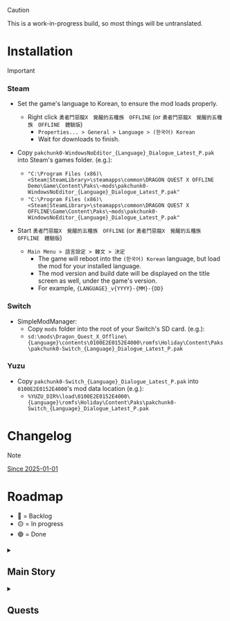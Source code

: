 <!--
> [!NOTE]
> Highlights information that users should take into account, even when skimming.

> [!TIP]
> Optional information to help a user be more successful.

> [!IMPORTANT]
> Crucial information necessary for users to succeed.

> [!WARNING]
> Critical content demanding immediate user attention due to potential risks.

> [!CAUTION]
> Negative potential consequences of an action.
-->

> [!CAUTION]
>
> This is a work-in-progress build, so most things will be untranslated.

# Installation

> [!IMPORTANT]
>
> ### Steam
>
> - Set the game's language to Korean, to ensure the mod loads properly.
>
>   - Right click `勇者鬥惡龍X　覺醒的五種族　OFFLINE` (or `勇者鬥惡龍X　覺醒的五種族　OFFLINE　體驗版`)
>     - `Properties... > General > Language > (한국어) Korean`
>     - Wait for downloads to finish.
>
> - Copy `pakchunk0-WindowsNoEditor_{Language}_Dialogue_Latest_P.pak` into Steam's games folder. (e.g.):
>
>   - `"C:\Program Files (x86)\<Steam|SteamLibrary>\steamapps\common\DRAGON QUEST X OFFLINE Demo\Game\Content\Paks\~mods\pakchunk0-WindowsNoEditor_{Language}_Dialogue_Latest_P.pak"`
>   - `"C:\Program Files (x86)\<Steam|SteamLibrary>\steamapps\common\DRAGON QUEST X OFFLINE\Game\Content\Paks\~mods\pakchunk0-WindowsNoEditor_{Language}_Dialogue_Latest_P.pak"`
>
> - Start `勇者鬥惡龍X　覺醒的五種族　OFFLINE` (or `勇者鬥惡龍X　覺醒的五種族　OFFLINE　體驗版`)
>   - `Main Menu > 語言設定 > 韓文 > 決定`
>     - The game will reboot into the `(한국어) Korean` language, but load the mod for your installed language.
>     - The mod version and build date will be displayed on the title screen as well, under the game's version.
>     - For example, `{LANGUAGE}_v{YYYY}-{MM}-{DD}`
>
> ### Switch
>
> - SimpleModManager:
>   - Copy `mods` folder into the root of your Switch's SD card. (e.g.):
>   - `sd:\mods\Dragon_Quest_X_Offline\{Language}\contents\0100E2E0152E4000\romfs\Holiday\Content\Paks\pakchunk0-Switch_{Language}_Dialogue_Latest_P.pak`
>
> ### Yuzu
>
> - Copy `pakchunk0-Switch_{Language}_Dialogue_Latest_P.pak` into `0100E2E0152E4000`'s mod data location (e.g.):
>   - `%YUZU_DIR%\load\0100E2E0152E4000\{Language}\romfs\Holiday\Content\Paks\pakchunk0-Switch_{Language}_Dialogue_Latest_P.pak`

# Changelog

> [!NOTE]
>
> [Since 2025-01-01](https://github.com/KodywithaK/dqx-offline-localization/commits/main/?since=2025-01-01)

# Roadmap

- 🔴 = Backlog
- 🟡 = In progress
- 🟢 = Done

<details><summary><h2>Main Story</h2></summary>

|   Type   |                         Story Of \_                         |                                                                       Progress | Comment(s) |
| :------: | :---------------------------------------------------------: | -----------------------------------------------------------------------------: | :--------: |
| Prologue |                                                             |                                                                                |            |
|          |                    Ethene<br><br>{Human}                    | `de` 🔴 <br> `en` 🟢 <br> `es` 🟡 <br> `fr` 🔴 <br> `it` 🔴 <br> `pt-BR` 🔴 |            |
|          |                    Agrani<br><br>{Dwarf}                    | `de` 🔴 <br> `en` 🟢 <br> `es` 🔴 <br> `fr` 🔴 <br> `it` 🔴 <br> `pt-BR` 🔴 |            |
|          |                Tsuskul Village<br><br>{Elf}                 | `de` 🔴 <br> `en` 🟡 <br> `es` 🔴 <br> `fr` 🔴 <br> `it` 🔴 <br> `pt-BR` 🔴 |            |
|          |                Rangao Village<br><br>{Ogre}                 | `de` 🔴 <br> `en` 🟢 <br> `es` 🔴 <br> `fr` 🔴 <br> `it` 🔴 <br> `pt-BR` 🔴 |            |
|          |              Pukulet Village<br><br>{Pukulipo}              | `de` 🔴 <br> `en` 🟡 <br> `es` 🔴 <br> `fr` 🔴 <br> `it` 🔴 <br> `pt-BR` 🔴 |            |
|          |                Leen Village<br><br>{Weddie}                 | `de` 🔴 <br> `en` 🟡 <br> `es` 🔴 <br> `fr` 🔴 <br> `it` 🔴 <br> `pt-BR` 🔴 |            |
|  Vers 1  |                                                             |                                                                                |            |
|          |             Gatara<br><br>{Key Emblem - Yellow}             | `de` 🔴 <br> `en` 🟢 <br> `es` 🔴 <br> `fr` 🔴 <br> `it` 🔴 <br> `pt-BR` 🔴 |            |
|          |              Azlan<br><br>{Key Emblem - Green}              | `de` 🔴 <br> `en` 🟡 <br> `es` 🔴 <br> `fr` 🔴 <br> `it` 🔴 <br> `pt-BR` 🔴 |            |
|          |              Glen<br><br>{Key Emblem - Black}               | `de` 🔴 <br> `en` 🟡 <br> `es` 🔴 <br> `fr` 🔴 <br> `it` 🔴 <br> `pt-BR` 🔴 |            |
|          |             Orphea<br><br>{Key Emblem - White}              | `de` 🔴 <br> `en` 🟡 <br> `es` 🔴 <br> `fr` 🔴 <br> `it` 🔴 <br> `pt-BR` 🔴 |            |
|          |              Julet<br><br>{Key Emblem - Blue}               | `de` 🔴 <br> `en` 🟢 <br> `es` 🔴 <br> `fr` 🔴 <br> `it` 🔴 <br> `pt-BR` 🔴 |            |
|          |             ???<br><br>{Encounter With Hollow}              | `de` 🔴 <br> `en` 🟡 <br> `es` 🔴 <br> `fr` 🔴 <br> `it` 🔴 <br> `pt-BR` 🔴 |            |
|          |             Dolworm<br><br>{Key Emblem - Gold}              | `de` 🔴 <br> `en` 🟡 <br> `es` 🔴 <br> `fr` 🔴 <br> `it` 🔴 <br> `pt-BR` 🔴 |            |
|          |            Kamiharmui<br><br>{Key Emblem - Pink}            | `de` 🔴 <br> `en` 🟡 <br> `es` 🔴 <br> `fr` 🔴 <br> `it` 🔴 <br> `pt-BR` 🔴 |            |
|          |             Gartlant<br><br>{Key Emblem - Red}              | `de` 🔴 <br> `en` 🟡 <br> `es` 🔴 <br> `fr` 🔴 <br> `it` 🔴 <br> `pt-BR` 🔴 |            |
|          |           Megistris<br><br>{Key Emblem - Purple}            | `de` 🔴 <br> `en` 🟡 <br> `es` 🔴 <br> `fr` 🔴 <br> `it` 🔴 <br> `pt-BR` 🔴 |            |
|          |            Verinard<br><br>{Key Emblem - Silver}            | `de` 🔴 <br> `en` 🟡 <br> `es` 🔴 <br> `fr` 🔴 <br> `it` 🔴 <br> `pt-BR` 🔴 |            |
|  Vers 2  |                                                             |                                                                                |            |
|          |             Lendersia<br><br>{The Grand Titus}              | `de` 🔴 <br> `en` 🟡 <br> `es` 🔴 <br> `fr` 🔴 <br> `it` 🔴 <br> `pt-BR` 🔴 |            |
|          |            Lendersia<br><br>{The 3 Butterflies}             | `de` 🔴 <br> `en` 🟡 <br> `es` 🔴 <br> `fr` 🔴 <br> `it` 🔴 <br> `pt-BR` 🔴 |            |
|          |    Melsandy Village<br><br>{The 3 Butterflies - Silver}     | `de` 🔴 <br> `en` 🟡 <br> `es` 🔴 <br> `fr` 🔴 <br> `it` 🔴 <br> `pt-BR` 🔴 |            |
|          |          Seredo<br><br>{The 3 Butterflies - Amber}          | `de` 🔴 <br> `en` 🟡 <br> `es` 🔴 <br> `fr` 🔴 <br> `it` 🔴 <br> `pt-BR` 🔴 |            |
|          |    Arahaghiro Kingdom<br><br>{The 3 Butterflies - Green}    | `de` 🔴 <br> `en` 🟡 <br> `es` 🔴 <br> `fr` 🔴 <br> `it` 🔴 <br> `pt-BR` 🔴 |            |
|          | Gran Zedora<br><br>{The 3 Butterflies - Anlucia's Memories} | `de` 🔴 <br> `en` 🟡 <br> `es` 🔴 <br> `fr` 🔴 <br> `it` 🔴 <br> `pt-BR` 🔴 |            |
|          |   The Land of Overlapping Fates<br><br>{Pendulum of Fate}   | `de` 🔴 <br> `en` 🟡 <br> `es` 🔴 <br> `fr` 🔴 <br> `it` 🔴 <br> `pt-BR` 🔴 |            |
|          |         Melsandy Village<br><br>{Pendulum of Fate}          | `de` 🔴 <br> `en` 🟡 <br> `es` 🔴 <br> `fr` 🔴 <br> `it` 🔴 <br> `pt-BR` 🔴 |            |
|          |          Seredo<br><br>{When Life & Death Overlap}          | `de` 🔴 <br> `en` 🟡 <br> `es` 🔴 <br> `fr` 🔴 <br> `it` 🔴 <br> `pt-BR` 🔴 |            |
|          |       Arahaghiro Kingdom<br><br>{Dawn of Arahaghiro}        | `de` 🔴 <br> `en` 🟡 <br> `es` 🔴 <br> `fr` 🔴 <br> `it` 🔴 <br> `pt-BR` 🔴 |            |
|          |     Assignment From Lushenda<br><br>{Pendulum of Fate}      | `de` 🔴 <br> `en` 🟡 <br> `es` 🔴 <br> `fr` 🔴 <br> `it` 🔴 <br> `pt-BR` 🔴 |            |
|          |  The Spinning Bonds of Courage<br><br>{Divine Crimsonite}   | `de` 🔴 <br> `en` 🟡 <br> `es` 🔴 <br> `fr` 🔴 <br> `it` 🔴 <br> `pt-BR` 🔴 |            |
|          |          The Wings of Soaring Hope<br><br>{Dragon}          | `de` 🔴 <br> `en` 🟡 <br> `es` 🔴 <br> `fr` 🔴 <br> `it` 🔴 <br> `pt-BR` 🔴 |            |
|          |            The Endgame of Eternity<br>{Endgame}             | `de` 🔴 <br> `en` 🟡 <br> `es` 🔴 <br> `fr` 🔴 <br> `it` 🔴 <br> `pt-BR` 🔴 |            |

</details>

<details><summary><h2>Quests</h2></summary>

|     Type     | Quest |                                                                       Progress | Comment(s) |
| :----------: | :---: | -----------------------------------------------------------------------------: | :--------: |
| Super Useful |  001  | `de` 🟡 <br> `en` 🟢 <br> `es` 🟡 <br> `fr` 🟡 <br> `it` 🟡 <br> `pt-BR` 🔴 |            |
| Super Useful |  002  | `de` 🟡 <br> `en` 🟢 <br> `es` 🟡 <br> `fr` 🟡 <br> `it` 🟡 <br> `pt-BR` 🔴 |            |
| Super Useful |  003  | `de` 🟡 <br> `en` 🟢 <br> `es` 🟡 <br> `fr` 🟡 <br> `it` 🟡 <br> `pt-BR` 🔴 |            |
|  Sub Story   |  004  | `de` 🔴 <br> `en` 🟢 <br> `es` 🔴 <br> `fr` 🔴 <br> `it` 🔴 <br> `pt-BR` 🔴 |            |
|  Sub Story   |  005  | `de` 🔴 <br> `en` 🟢 <br> `es` 🔴 <br> `fr` 🔴 <br> `it` 🔴 <br> `pt-BR` 🔴 |            |
|  Sub Story   |  006  | `de` 🔴 <br> `en` 🟢 <br> `es` 🔴 <br> `fr` 🔴 <br> `it` 🔴 <br> `pt-BR` 🔴 |            |
|  Sub Story   |  007  | `de` 🔴 <br> `en` 🟢 <br> `es` 🔴 <br> `fr` 🔴 <br> `it` 🔴 <br> `pt-BR` 🔴 |            |
|  Sub Story   |  008  | `de` 🔴 <br> `en` 🟢 <br> `es` 🔴 <br> `fr` 🔴 <br> `it` 🔴 <br> `pt-BR` 🔴 |            |
|  Sub Story   |  009  | `de` 🔴 <br> `en` 🟢 <br> `es` 🔴 <br> `fr` 🔴 <br> `it` 🔴 <br> `pt-BR` 🔴 |            |
|  Sub Story   |  010  | `de` 🔴 <br> `en` 🟡 <br> `es` 🔴 <br> `fr` 🔴 <br> `it` 🔴 <br> `pt-BR` 🔴 |            |
|  Sub Story   |  011  | `de` 🔴 <br> `en` 🟡 <br> `es` 🔴 <br> `fr` 🔴 <br> `it` 🔴 <br> `pt-BR` 🔴 |            |
|  Sub Story   |  012  | `de` 🔴 <br> `en` 🟢 <br> `es` 🔴 <br> `fr` 🔴 <br> `it` 🔴 <br> `pt-BR` 🔴 |            |
|  Sub Story   |  013  | `de` 🔴 <br> `en` 🟡 <br> `es` 🔴 <br> `fr` 🔴 <br> `it` 🔴 <br> `pt-BR` 🔴 |            |
| Super Useful |  014  | `de` 🔴 <br> `en` 🟢 <br> `es` 🔴 <br> `fr` 🔴 <br> `it` 🔴 <br> `pt-BR` 🔴 |            |
|  Sub Story   |  015  | `de` 🔴 <br> `en` 🟢 <br> `es` 🔴 <br> `fr` 🔴 <br> `it` 🔴 <br> `pt-BR` 🔴 |            |
|    Useful    |  016  | `de` 🔴 <br> `en` 🟢 <br> `es` 🔴 <br> `fr` 🔴 <br> `it` 🔴 <br> `pt-BR` 🔴 |            |
| Super Useful |  017  | `de` 🔴 <br> `en` 🟢 <br> `es` 🔴 <br> `fr` 🔴 <br> `it` 🔴 <br> `pt-BR` 🔴 |            |
|  Sub Story   |  018  | `de` 🔴 <br> `en` 🟢 <br> `es` 🔴 <br> `fr` 🔴 <br> `it` 🔴 <br> `pt-BR` 🔴 |            |
| Super Useful |  019  | `de` 🔴 <br> `en` 🟢 <br> `es` 🔴 <br> `fr` 🔴 <br> `it` 🔴 <br> `pt-BR` 🔴 |            |
| Super Useful |  020  | `de` 🔴 <br> `en` 🟢 <br> `es` 🔴 <br> `fr` 🔴 <br> `it` 🔴 <br> `pt-BR` 🔴 |            |
|    Useful    |  021  | `de` 🔴 <br> `en` 🟢 <br> `es` 🔴 <br> `fr` 🔴 <br> `it` 🔴 <br> `pt-BR` 🔴 |            |
|    Useful    |  022  | `de` 🔴 <br> `en` 🟡 <br> `es` 🔴 <br> `fr` 🔴 <br> `it` 🔴 <br> `pt-BR` 🔴 |            |
|    Useful    |  023  | `de` 🔴 <br> `en` 🟡 <br> `es` 🔴 <br> `fr` 🔴 <br> `it` 🔴 <br> `pt-BR` 🔴 |            |
|    Useful    |  024  | `de` 🔴 <br> `en` 🟡 <br> `es` 🔴 <br> `fr` 🔴 <br> `it` 🔴 <br> `pt-BR` 🔴 |            |
|  Sub Story   |  025  | `de` 🔴 <br> `en` 🟢 <br> `es` 🔴 <br> `fr` 🔴 <br> `it` 🔴 <br> `pt-BR` 🔴 |            |
|  Sub Story   |  026  | `de` 🔴 <br> `en` 🟢 <br> `es` 🔴 <br> `fr` 🔴 <br> `it` 🔴 <br> `pt-BR` 🔴 |            |
|  Sub Story   |  027  | `de` 🔴 <br> `en` 🟢 <br> `es` 🔴 <br> `fr` 🔴 <br> `it` 🔴 <br> `pt-BR` 🔴 |            |
|  Sub Story   |  028  | `de` 🔴 <br> `en` 🟡 <br> `es` 🔴 <br> `fr` 🔴 <br> `it` 🔴 <br> `pt-BR` 🔴 |            |
|  Sub Story   |  029  | `de` 🔴 <br> `en` 🟡 <br> `es` 🔴 <br> `fr` 🔴 <br> `it` 🔴 <br> `pt-BR` 🔴 |            |
| Super Useful |  030  | `de` 🔴 <br> `en` 🟡 <br> `es` 🔴 <br> `fr` 🔴 <br> `it` 🔴 <br> `pt-BR` 🔴 |            |
|  Sub Story   |  031  | `de` 🔴 <br> `en` 🟢 <br> `es` 🔴 <br> `fr` 🔴 <br> `it` 🔴 <br> `pt-BR` 🔴 |            |
|  Sub Story   |  032  | `de` 🔴 <br> `en` 🟢 <br> `es` 🔴 <br> `fr` 🔴 <br> `it` 🔴 <br> `pt-BR` 🔴 |            |
|  Sub Story   |  033  | `de` 🔴 <br> `en` 🟡 <br> `es` 🔴 <br> `fr` 🔴 <br> `it` 🔴 <br> `pt-BR` 🔴 |            |
|    Useful    |  034  | `de` 🔴 <br> `en` 🟢 <br> `es` 🔴 <br> `fr` 🔴 <br> `it` 🔴 <br> `pt-BR` 🔴 |            |
|    Useful    |  035  | `de` 🔴 <br> `en` 🟢 <br> `es` 🔴 <br> `fr` 🔴 <br> `it` 🔴 <br> `pt-BR` 🔴 |            |
|    Useful    |  036  | `de` 🔴 <br> `en` 🟢 <br> `es` 🔴 <br> `fr` 🔴 <br> `it` 🔴 <br> `pt-BR` 🔴 |            |
|    Useful    |  037  | `de` 🔴 <br> `en` 🟡 <br> `es` 🔴 <br> `fr` 🔴 <br> `it` 🔴 <br> `pt-BR` 🔴 |            |
|    Useful    |  038  | `de` 🔴 <br> `en` 🟡 <br> `es` 🔴 <br> `fr` 🔴 <br> `it` 🔴 <br> `pt-BR` 🔴 |            |
|    Useful    |  039  | `de` 🔴 <br> `en` 🟡 <br> `es` 🔴 <br> `fr` 🔴 <br> `it` 🔴 <br> `pt-BR` 🔴 |            |
|    Useful    |  040  | `de` 🔴 <br> `en` 🟡 <br> `es` 🔴 <br> `fr` 🔴 <br> `it` 🔴 <br> `pt-BR` 🔴 |            |
|    Useful    |  041  | `de` 🔴 <br> `en` 🟡 <br> `es` 🔴 <br> `fr` 🔴 <br> `it` 🔴 <br> `pt-BR` 🔴 |            |
|    Useful    |  042  | `de` 🔴 <br> `en` 🟡 <br> `es` 🔴 <br> `fr` 🔴 <br> `it` 🔴 <br> `pt-BR` 🔴 |            |
|    Useful    |  043  | `de` 🔴 <br> `en` 🟡 <br> `es` 🔴 <br> `fr` 🔴 <br> `it` 🔴 <br> `pt-BR` 🔴 |            |
|    Useful    |  044  | `de` 🔴 <br> `en` 🟡 <br> `es` 🔴 <br> `fr` 🔴 <br> `it` 🔴 <br> `pt-BR` 🔴 |            |
|    Useful    |  045  | `de` 🔴 <br> `en` 🟡 <br> `es` 🔴 <br> `fr` 🔴 <br> `it` 🔴 <br> `pt-BR` 🔴 |            |
|    Useful    |  046  | `de` 🔴 <br> `en` 🟡 <br> `es` 🔴 <br> `fr` 🔴 <br> `it` 🔴 <br> `pt-BR` 🔴 |            |
|    Useful    |  047  | `de` 🔴 <br> `en` 🟡 <br> `es` 🔴 <br> `fr` 🔴 <br> `it` 🔴 <br> `pt-BR` 🔴 |            |
|    Useful    |  048  | `de` 🔴 <br> `en` 🟡 <br> `es` 🔴 <br> `fr` 🔴 <br> `it` 🔴 <br> `pt-BR` 🔴 |            |
|    Useful    |  049  | `de` 🔴 <br> `en` 🟡 <br> `es` 🔴 <br> `fr` 🔴 <br> `it` 🔴 <br> `pt-BR` 🔴 |            |
|  Sub Story   |  050  | `de` 🔴 <br> `en` 🟢 <br> `es` 🔴 <br> `fr` 🔴 <br> `it` 🔴 <br> `pt-BR` 🔴 |            |
|  Sub Story   |  051  | `de` 🔴 <br> `en` 🟡 <br> `es` 🔴 <br> `fr` 🔴 <br> `it` 🔴 <br> `pt-BR` 🔴 |            |
|  Sub Story   |  052  | `de` 🔴 <br> `en` 🟡 <br> `es` 🔴 <br> `fr` 🔴 <br> `it` 🔴 <br> `pt-BR` 🔴 |            |
|  Sub Story   |  053  | `de` 🔴 <br> `en` 🟡 <br> `es` 🔴 <br> `fr` 🔴 <br> `it` 🔴 <br> `pt-BR` 🔴 |            |
|  Sub Story   |  054  | `de` 🔴 <br> `en` 🟡 <br> `es` 🔴 <br> `fr` 🔴 <br> `it` 🔴 <br> `pt-BR` 🔴 |            |
|  Sub Story   |  055  | `de` 🔴 <br> `en` 🟡 <br> `es` 🔴 <br> `fr` 🔴 <br> `it` 🔴 <br> `pt-BR` 🔴 |            |
|  Sub Story   |  056  | `de` 🔴 <br> `en` 🟡 <br> `es` 🔴 <br> `fr` 🔴 <br> `it` 🔴 <br> `pt-BR` 🔴 |            |
|  Sub Story   |  057  | `de` 🔴 <br> `en` 🟡 <br> `es` 🔴 <br> `fr` 🔴 <br> `it` 🔴 <br> `pt-BR` 🔴 |            |
|  Sub Story   |  058  | `de` 🔴 <br> `en` 🟡 <br> `es` 🔴 <br> `fr` 🔴 <br> `it` 🔴 <br> `pt-BR` 🔴 |            |
|  Sub Story   |  059  | `de` 🔴 <br> `en` 🟡 <br> `es` 🔴 <br> `fr` 🔴 <br> `it` 🔴 <br> `pt-BR` 🔴 |            |
|  Sub Story   |  060  | `de` 🔴 <br> `en` 🟡 <br> `es` 🔴 <br> `fr` 🔴 <br> `it` 🔴 <br> `pt-BR` 🔴 |            |
|  Sub Story   |  061  | `de` 🔴 <br> `en` 🟡 <br> `es` 🔴 <br> `fr` 🔴 <br> `it` 🔴 <br> `pt-BR` 🔴 |            |
|  Sub Story   |  062  | `de` 🔴 <br> `en` 🟡 <br> `es` 🔴 <br> `fr` 🔴 <br> `it` 🔴 <br> `pt-BR` 🔴 |            |
|  Sub Story   |  063  | `de` 🔴 <br> `en` 🟡 <br> `es` 🔴 <br> `fr` 🔴 <br> `it` 🔴 <br> `pt-BR` 🔴 |            |
|  Sub Story   |  064  | `de` 🔴 <br> `en` 🟡 <br> `es` 🔴 <br> `fr` 🔴 <br> `it` 🔴 <br> `pt-BR` 🔴 |            |
|  Sub Story   |  065  | `de` 🔴 <br> `en` 🟡 <br> `es` 🔴 <br> `fr` 🔴 <br> `it` 🔴 <br> `pt-BR` 🔴 |            |
|  Sub Story   |  066  | `de` 🔴 <br> `en` 🟡 <br> `es` 🔴 <br> `fr` 🔴 <br> `it` 🔴 <br> `pt-BR` 🔴 |            |
|  Sub Story   |  067  | `de` 🔴 <br> `en` 🟡 <br> `es` 🔴 <br> `fr` 🔴 <br> `it` 🔴 <br> `pt-BR` 🔴 |            |
|  Sub Story   |  068  | `de` 🔴 <br> `en` 🟡 <br> `es` 🔴 <br> `fr` 🔴 <br> `it` 🔴 <br> `pt-BR` 🔴 |            |
|  Sub Story   |  069  | `de` 🔴 <br> `en` 🟡 <br> `es` 🔴 <br> `fr` 🔴 <br> `it` 🔴 <br> `pt-BR` 🔴 |            |
|  Sub Story   |  070  | `de` 🔴 <br> `en` 🟡 <br> `es` 🔴 <br> `fr` 🔴 <br> `it` 🔴 <br> `pt-BR` 🔴 |            |
|  Sub Story   |  071  | `de` 🔴 <br> `en` 🟡 <br> `es` 🔴 <br> `fr` 🔴 <br> `it` 🔴 <br> `pt-BR` 🔴 |            |
|  Sub Story   |  072  | `de` 🔴 <br> `en` 🟡 <br> `es` 🔴 <br> `fr` 🔴 <br> `it` 🔴 <br> `pt-BR` 🔴 |            |
|  Sub Story   |  073  | `de` 🔴 <br> `en` 🟡 <br> `es` 🔴 <br> `fr` 🔴 <br> `it` 🔴 <br> `pt-BR` 🔴 |            |
|  Sub Story   |  074  | `de` 🔴 <br> `en` 🟡 <br> `es` 🔴 <br> `fr` 🔴 <br> `it` 🔴 <br> `pt-BR` 🔴 |            |
| Super Useful |  075  | `de` 🔴 <br> `en` 🟢 <br> `es` 🔴 <br> `fr` 🔴 <br> `it` 🔴 <br> `pt-BR` 🔴 |            |
| Super Useful |  076  | `de` 🔴 <br> `en` 🟡 <br> `es` 🔴 <br> `fr` 🔴 <br> `it` 🔴 <br> `pt-BR` 🔴 |            |
| Super Useful |  077  | `de` 🔴 <br> `en` 🟡 <br> `es` 🔴 <br> `fr` 🔴 <br> `it` 🔴 <br> `pt-BR` 🔴 |            |
|  Sub Story   |  078  | `de` 🔴 <br> `en` 🟡 <br> `es` 🔴 <br> `fr` 🔴 <br> `it` 🔴 <br> `pt-BR` 🔴 |            |
|  Sub Story   |  079  | `de` 🔴 <br> `en` 🟡 <br> `es` 🔴 <br> `fr` 🔴 <br> `it` 🔴 <br> `pt-BR` 🔴 |            |
|  Sub Story   |  080  | `de` 🔴 <br> `en` 🟡 <br> `es` 🔴 <br> `fr` 🔴 <br> `it` 🔴 <br> `pt-BR` 🔴 |            |
|  Sub Story   |  081  | `de` 🔴 <br> `en` 🟡 <br> `es` 🔴 <br> `fr` 🔴 <br> `it` 🔴 <br> `pt-BR` 🔴 |            |
|  Sub Story   |  082  | `de` 🔴 <br> `en` 🟡 <br> `es` 🔴 <br> `fr` 🔴 <br> `it` 🔴 <br> `pt-BR` 🔴 |            |
|  Sub Story   |  083  | `de` 🔴 <br> `en` 🟡 <br> `es` 🔴 <br> `fr` 🔴 <br> `it` 🔴 <br> `pt-BR` 🔴 |            |
|  Sub Story   |  084  | `de` 🔴 <br> `en` 🟡 <br> `es` 🔴 <br> `fr` 🔴 <br> `it` 🔴 <br> `pt-BR` 🔴 |            |
|  Sub Story   |  085  | `de` 🔴 <br> `en` 🟡 <br> `es` 🔴 <br> `fr` 🔴 <br> `it` 🔴 <br> `pt-BR` 🔴 |            |
|  Sub Story   |  086  | `de` 🔴 <br> `en` 🟡 <br> `es` 🔴 <br> `fr` 🔴 <br> `it` 🔴 <br> `pt-BR` 🔴 |            |
|  Sub Story   |  087  | `de` 🔴 <br> `en` 🟡 <br> `es` 🔴 <br> `fr` 🔴 <br> `it` 🔴 <br> `pt-BR` 🔴 |            |
|  Sub Story   |  088  | `de` 🔴 <br> `en` 🟡 <br> `es` 🔴 <br> `fr` 🔴 <br> `it` 🔴 <br> `pt-BR` 🔴 |            |
|  Sub Story   |  089  | `de` 🔴 <br> `en` 🟡 <br> `es` 🔴 <br> `fr` 🔴 <br> `it` 🔴 <br> `pt-BR` 🔴 |            |
|  Sub Story   |  090  | `de` 🔴 <br> `en` 🟡 <br> `es` 🔴 <br> `fr` 🔴 <br> `it` 🔴 <br> `pt-BR` 🔴 |            |
|  Sub Story   |  091  | `de` 🔴 <br> `en` 🟡 <br> `es` 🔴 <br> `fr` 🔴 <br> `it` 🔴 <br> `pt-BR` 🔴 |            |
|  Sub Story   |  092  | `de` 🔴 <br> `en` 🟡 <br> `es` 🔴 <br> `fr` 🔴 <br> `it` 🔴 <br> `pt-BR` 🔴 |            |
|  Sub Story   |  093  | `de` 🔴 <br> `en` 🟡 <br> `es` 🔴 <br> `fr` 🔴 <br> `it` 🔴 <br> `pt-BR` 🔴 |            |
|  Sub Story   |  094  | `de` 🔴 <br> `en` 🟡 <br> `es` 🔴 <br> `fr` 🔴 <br> `it` 🔴 <br> `pt-BR` 🔴 |            |
|  Sub Story   |  095  | `de` 🔴 <br> `en` 🟡 <br> `es` 🔴 <br> `fr` 🔴 <br> `it` 🔴 <br> `pt-BR` 🔴 |            |
|  Sub Story   |  096  | `de` 🔴 <br> `en` 🟡 <br> `es` 🔴 <br> `fr` 🔴 <br> `it` 🔴 <br> `pt-BR` 🔴 |            |
|  Sub Story   |  097  | `de` 🔴 <br> `en` 🟡 <br> `es` 🔴 <br> `fr` 🔴 <br> `it` 🔴 <br> `pt-BR` 🔴 |            |
|  Sub Story   |  098  | `de` 🔴 <br> `en` 🟡 <br> `es` 🔴 <br> `fr` 🔴 <br> `it` 🔴 <br> `pt-BR` 🔴 |            |
|  Sub Story   |  099  | `de` 🔴 <br> `en` 🟡 <br> `es` 🔴 <br> `fr` 🔴 <br> `it` 🔴 <br> `pt-BR` 🔴 |            |
|  Sub Story   |  100  | `de` 🔴 <br> `en` 🟡 <br> `es` 🔴 <br> `fr` 🔴 <br> `it` 🔴 <br> `pt-BR` 🔴 |            |
|  Sub Story   |  101  | `de` 🔴 <br> `en` 🟡 <br> `es` 🔴 <br> `fr` 🔴 <br> `it` 🔴 <br> `pt-BR` 🔴 |            |
|  Sub Story   |  102  | `de` 🔴 <br> `en` 🟡 <br> `es` 🔴 <br> `fr` 🔴 <br> `it` 🔴 <br> `pt-BR` 🔴 |            |
|  Sub Story   |  103  | `de` 🔴 <br> `en` 🟡 <br> `es` 🔴 <br> `fr` 🔴 <br> `it` 🔴 <br> `pt-BR` 🔴 |            |
|  Sub Story   |  104  | `de` 🔴 <br> `en` 🟡 <br> `es` 🔴 <br> `fr` 🔴 <br> `it` 🔴 <br> `pt-BR` 🔴 |            |
|  Sub Story   |  105  | `de` 🔴 <br> `en` 🟡 <br> `es` 🔴 <br> `fr` 🔴 <br> `it` 🔴 <br> `pt-BR` 🔴 |            |
|  Sub Story   |  106  | `de` 🔴 <br> `en` 🟡 <br> `es` 🔴 <br> `fr` 🔴 <br> `it` 🔴 <br> `pt-BR` 🔴 |            |
|  Sub Story   |  107  | `de` 🔴 <br> `en` 🟡 <br> `es` 🔴 <br> `fr` 🔴 <br> `it` 🔴 <br> `pt-BR` 🔴 |            |
|  Sub Story   |  108  | `de` 🔴 <br> `en` 🟡 <br> `es` 🔴 <br> `fr` 🔴 <br> `it` 🔴 <br> `pt-BR` 🔴 |            |
|  Sub Story   |  109  | `de` 🔴 <br> `en` 🟡 <br> `es` 🔴 <br> `fr` 🔴 <br> `it` 🔴 <br> `pt-BR` 🔴 |            |
|  Sub Story   |  110  | `de` 🔴 <br> `en` 🟡 <br> `es` 🔴 <br> `fr` 🔴 <br> `it` 🔴 <br> `pt-BR` 🔴 |            |
|  Sub Story   |  111  | `de` 🔴 <br> `en` 🟡 <br> `es` 🔴 <br> `fr` 🔴 <br> `it` 🔴 <br> `pt-BR` 🔴 |            |
|  Sub Story   |  112  | `de` 🔴 <br> `en` 🟡 <br> `es` 🔴 <br> `fr` 🔴 <br> `it` 🔴 <br> `pt-BR` 🔴 |            |
|  Sub Story   |  113  | `de` 🔴 <br> `en` 🟡 <br> `es` 🔴 <br> `fr` 🔴 <br> `it` 🔴 <br> `pt-BR` 🔴 |            |
|  Sub Story   |  114  | `de` 🔴 <br> `en` 🟡 <br> `es` 🔴 <br> `fr` 🔴 <br> `it` 🔴 <br> `pt-BR` 🔴 |            |
|  Sub Story   |  115  | `de` 🔴 <br> `en` 🟡 <br> `es` 🔴 <br> `fr` 🔴 <br> `it` 🔴 <br> `pt-BR` 🔴 |            |
|  Sub Story   |  116  | `de` 🔴 <br> `en` 🟡 <br> `es` 🔴 <br> `fr` 🔴 <br> `it` 🔴 <br> `pt-BR` 🔴 |            |
|  Sub Story   |  117  | `de` 🔴 <br> `en` 🟡 <br> `es` 🔴 <br> `fr` 🔴 <br> `it` 🔴 <br> `pt-BR` 🔴 |            |
|  Sub Story   |  118  | `de` 🔴 <br> `en` 🟡 <br> `es` 🔴 <br> `fr` 🔴 <br> `it` 🔴 <br> `pt-BR` 🔴 |            |
|  Sub Story   |  119  | `de` 🔴 <br> `en` 🟡 <br> `es` 🔴 <br> `fr` 🔴 <br> `it` 🔴 <br> `pt-BR` 🔴 |            |
|  Sub Story   |  120  | `de` 🔴 <br> `en` 🟡 <br> `es` 🔴 <br> `fr` 🔴 <br> `it` 🔴 <br> `pt-BR` 🔴 |            |
|  Sub Story   |  121  | `de` 🔴 <br> `en` 🟡 <br> `es` 🔴 <br> `fr` 🔴 <br> `it` 🔴 <br> `pt-BR` 🔴 |            |
|  Sub Story   |  122  | `de` 🔴 <br> `en` 🟡 <br> `es` 🔴 <br> `fr` 🔴 <br> `it` 🔴 <br> `pt-BR` 🔴 |            |
|  Sub Story   |  123  | `de` 🔴 <br> `en` 🟡 <br> `es` 🔴 <br> `fr` 🔴 <br> `it` 🔴 <br> `pt-BR` 🔴 |            |
|  Sub Story   |  124  | `de` 🔴 <br> `en` 🟡 <br> `es` 🔴 <br> `fr` 🔴 <br> `it` 🔴 <br> `pt-BR` 🔴 |            |
|  Sub Story   |  125  | `de` 🔴 <br> `en` 🟡 <br> `es` 🔴 <br> `fr` 🔴 <br> `it` 🔴 <br> `pt-BR` 🔴 |            |
|  Sub Story   |  126  | `de` 🔴 <br> `en` 🟡 <br> `es` 🔴 <br> `fr` 🔴 <br> `it` 🔴 <br> `pt-BR` 🔴 |            |
|  Sub Story   |  127  | `de` 🔴 <br> `en` 🟡 <br> `es` 🔴 <br> `fr` 🔴 <br> `it` 🔴 <br> `pt-BR` 🔴 |            |
|  Sub Story   |  128  | `de` 🔴 <br> `en` 🟡 <br> `es` 🔴 <br> `fr` 🔴 <br> `it` 🔴 <br> `pt-BR` 🔴 |            |
|  Sub Story   |  129  | `de` 🔴 <br> `en` 🟡 <br> `es` 🔴 <br> `fr` 🔴 <br> `it` 🔴 <br> `pt-BR` 🔴 |            |
|  Sub Story   |  130  | `de` 🔴 <br> `en` 🟡 <br> `es` 🔴 <br> `fr` 🔴 <br> `it` 🔴 <br> `pt-BR` 🔴 |            |
| Super Useful |  131  | `de` 🔴 <br> `en` 🟡 <br> `es` 🔴 <br> `fr` 🔴 <br> `it` 🔴 <br> `pt-BR` 🔴 |            |
| Super Useful |  132  | `de` 🔴 <br> `en` 🟡 <br> `es` 🔴 <br> `fr` 🔴 <br> `it` 🔴 <br> `pt-BR` 🔴 |            |
| Super Useful |  133  | `de` 🔴 <br> `en` 🟡 <br> `es` 🔴 <br> `fr` 🔴 <br> `it` 🔴 <br> `pt-BR` 🔴 |            |
|   Vocation   |  134  | `de` 🔴 <br> `en` 🟡 <br> `es` 🔴 <br> `fr` 🔴 <br> `it` 🔴 <br> `pt-BR` 🔴 |            |
|   Vocation   |  135  | `de` 🔴 <br> `en` 🟡 <br> `es` 🔴 <br> `fr` 🔴 <br> `it` 🔴 <br> `pt-BR` 🔴 |            |
|   Vocation   |  136  | `de` 🔴 <br> `en` 🟡 <br> `es` 🔴 <br> `fr` 🔴 <br> `it` 🔴 <br> `pt-BR` 🔴 |            |
|   Vocation   |  137  | `de` 🔴 <br> `en` 🟡 <br> `es` 🔴 <br> `fr` 🔴 <br> `it` 🔴 <br> `pt-BR` 🔴 |            |
|   Vocation   |  138  | `de` 🔴 <br> `en` 🟡 <br> `es` 🔴 <br> `fr` 🔴 <br> `it` 🔴 <br> `pt-BR` 🔴 |            |
|   Vocation   |  139  | `de` 🔴 <br> `en` 🟡 <br> `es` 🔴 <br> `fr` 🔴 <br> `it` 🔴 <br> `pt-BR` 🔴 |            |
|   Vocation   |  140  | `de` 🔴 <br> `en` 🟡 <br> `es` 🔴 <br> `fr` 🔴 <br> `it` 🔴 <br> `pt-BR` 🔴 |            |
|   Vocation   |  141  | `de` 🔴 <br> `en` 🟡 <br> `es` 🔴 <br> `fr` 🔴 <br> `it` 🔴 <br> `pt-BR` 🔴 |            |
|   Vocation   |  142  | `de` 🔴 <br> `en` 🟡 <br> `es` 🔴 <br> `fr` 🔴 <br> `it` 🔴 <br> `pt-BR` 🔴 |            |
|   Vocation   |  143  | `de` 🔴 <br> `en` 🟡 <br> `es` 🔴 <br> `fr` 🔴 <br> `it` 🔴 <br> `pt-BR` 🔴 |            |
|   Vocation   |  144  | `de` 🔴 <br> `en` 🟡 <br> `es` 🔴 <br> `fr` 🔴 <br> `it` 🔴 <br> `pt-BR` 🔴 |            |
|   Vocation   |  145  | `de` 🔴 <br> `en` 🟡 <br> `es` 🔴 <br> `fr` 🔴 <br> `it` 🔴 <br> `pt-BR` 🔴 |            |
|   Vocation   |  146  | `de` 🔴 <br> `en` 🟡 <br> `es` 🔴 <br> `fr` 🔴 <br> `it` 🔴 <br> `pt-BR` 🔴 |            |
|   Vocation   |  147  | `de` 🔴 <br> `en` 🟡 <br> `es` 🔴 <br> `fr` 🔴 <br> `it` 🔴 <br> `pt-BR` 🔴 |            |
|   Vocation   |  148  | `de` 🔴 <br> `en` 🟡 <br> `es` 🔴 <br> `fr` 🔴 <br> `it` 🔴 <br> `pt-BR` 🔴 |            |
|   Vocation   |  149  | `de` 🔴 <br> `en` 🟡 <br> `es` 🔴 <br> `fr` 🔴 <br> `it` 🔴 <br> `pt-BR` 🔴 |            |
|   Vocation   |  150  | `de` 🔴 <br> `en` 🟡 <br> `es` 🔴 <br> `fr` 🔴 <br> `it` 🔴 <br> `pt-BR` 🔴 |            |
|   Vocation   |  151  | `de` 🔴 <br> `en` 🟡 <br> `es` 🔴 <br> `fr` 🔴 <br> `it` 🔴 <br> `pt-BR` 🔴 |            |
|   Vocation   |  152  | `de` 🔴 <br> `en` 🟡 <br> `es` 🔴 <br> `fr` 🔴 <br> `it` 🔴 <br> `pt-BR` 🔴 |            |
|   Vocation   |  153  | `de` 🔴 <br> `en` 🟡 <br> `es` 🔴 <br> `fr` 🔴 <br> `it` 🔴 <br> `pt-BR` 🔴 |            |
|   Vocation   |  154  | `de` 🔴 <br> `en` 🟡 <br> `es` 🔴 <br> `fr` 🔴 <br> `it` 🔴 <br> `pt-BR` 🔴 |            |
|   Vocation   |  155  | `de` 🔴 <br> `en` 🟡 <br> `es` 🔴 <br> `fr` 🔴 <br> `it` 🔴 <br> `pt-BR` 🔴 |            |
|   Vocation   |  156  | `de` 🔴 <br> `en` 🟡 <br> `es` 🔴 <br> `fr` 🔴 <br> `it` 🔴 <br> `pt-BR` 🔴 |            |
|   Vocation   |  157  | `de` 🔴 <br> `en` 🟡 <br> `es` 🔴 <br> `fr` 🔴 <br> `it` 🔴 <br> `pt-BR` 🔴 |            |
|   Vocation   |  158  | `de` 🔴 <br> `en` 🟡 <br> `es` 🔴 <br> `fr` 🔴 <br> `it` 🔴 <br> `pt-BR` 🔴 |            |
|   Vocation   |  159  | `de` 🔴 <br> `en` 🟡 <br> `es` 🔴 <br> `fr` 🔴 <br> `it` 🔴 <br> `pt-BR` 🔴 |            |
|   Vocation   |  160  | `de` 🔴 <br> `en` 🟡 <br> `es` 🔴 <br> `fr` 🔴 <br> `it` 🔴 <br> `pt-BR` 🔴 |            |
|   Vocation   |  161  | `de` 🔴 <br> `en` 🟡 <br> `es` 🔴 <br> `fr` 🔴 <br> `it` 🔴 <br> `pt-BR` 🔴 |            |
|   Vocation   |  162  | `de` 🔴 <br> `en` 🟡 <br> `es` 🔴 <br> `fr` 🔴 <br> `it` 🔴 <br> `pt-BR` 🔴 |            |
|   Vocation   |  163  | `de` 🔴 <br> `en` 🟡 <br> `es` 🔴 <br> `fr` 🔴 <br> `it` 🔴 <br> `pt-BR` 🔴 |            |
|   Vocation   |  164  | `de` 🔴 <br> `en` 🟡 <br> `es` 🔴 <br> `fr` 🔴 <br> `it` 🔴 <br> `pt-BR` 🔴 |            |
|   Vocation   |  165  | `de` 🔴 <br> `en` 🟡 <br> `es` 🔴 <br> `fr` 🔴 <br> `it` 🔴 <br> `pt-BR` 🔴 |            |
|   Vocation   |  166  | `de` 🔴 <br> `en` 🟡 <br> `es` 🔴 <br> `fr` 🔴 <br> `it` 🔴 <br> `pt-BR` 🔴 |            |
|   Vocation   |  167  | `de` 🔴 <br> `en` 🟡 <br> `es` 🔴 <br> `fr` 🔴 <br> `it` 🔴 <br> `pt-BR` 🔴 |            |
|   Vocation   |  168  | `de` 🔴 <br> `en` 🟡 <br> `es` 🔴 <br> `fr` 🔴 <br> `it` 🔴 <br> `pt-BR` 🔴 |            |
|   Vocation   |  169  | `de` 🔴 <br> `en` 🟡 <br> `es` 🔴 <br> `fr` 🔴 <br> `it` 🔴 <br> `pt-BR` 🔴 |            |
|   Vocation   |  170  | `de` 🔴 <br> `en` 🟡 <br> `es` 🔴 <br> `fr` 🔴 <br> `it` 🔴 <br> `pt-BR` 🔴 |            |
|   Vocation   |  171  | `de` 🔴 <br> `en` 🟡 <br> `es` 🔴 <br> `fr` 🔴 <br> `it` 🔴 <br> `pt-BR` 🔴 |            |
|   Vocation   |  172  | `de` 🔴 <br> `en` 🟡 <br> `es` 🔴 <br> `fr` 🔴 <br> `it` 🔴 <br> `pt-BR` 🔴 |            |
|   Vocation   |  173  | `de` 🔴 <br> `en` 🟡 <br> `es` 🔴 <br> `fr` 🔴 <br> `it` 🔴 <br> `pt-BR` 🔴 |            |
|   Vocation   |  174  | `de` 🔴 <br> `en` 🟡 <br> `es` 🔴 <br> `fr` 🔴 <br> `it` 🔴 <br> `pt-BR` 🔴 |            |
|   Vocation   |  175  | `de` 🔴 <br> `en` 🟡 <br> `es` 🔴 <br> `fr` 🔴 <br> `it` 🔴 <br> `pt-BR` 🔴 |            |
|   Vocation   |  176  | `de` 🔴 <br> `en` 🟡 <br> `es` 🔴 <br> `fr` 🔴 <br> `it` 🔴 <br> `pt-BR` 🔴 |            |
|   Vocation   |  177  | `de` 🔴 <br> `en` 🟡 <br> `es` 🔴 <br> `fr` 🔴 <br> `it` 🔴 <br> `pt-BR` 🔴 |            |
|   Vocation   |  178  | `de` 🔴 <br> `en` 🟡 <br> `es` 🔴 <br> `fr` 🔴 <br> `it` 🔴 <br> `pt-BR` 🔴 |            |
|   Vocation   |  179  | `de` 🔴 <br> `en` 🟡 <br> `es` 🔴 <br> `fr` 🔴 <br> `it` 🔴 <br> `pt-BR` 🔴 |            |
|   Vocation   |  180  | `de` 🔴 <br> `en` 🟡 <br> `es` 🔴 <br> `fr` 🔴 <br> `it` 🔴 <br> `pt-BR` 🔴 |            |
|   Vocation   |  181  | `de` 🔴 <br> `en` 🟡 <br> `es` 🔴 <br> `fr` 🔴 <br> `it` 🔴 <br> `pt-BR` 🔴 |            |
|   Vocation   |  182  | `de` 🔴 <br> `en` 🟢 <br> `es` 🔴 <br> `fr` 🔴 <br> `it` 🔴 <br> `pt-BR` 🔴 |            |
|   Vocation   |  183  | `de` 🔴 <br> `en` 🟡 <br> `es` 🔴 <br> `fr` 🔴 <br> `it` 🔴 <br> `pt-BR` 🔴 |            |
|   Vocation   |  184  | `de` 🔴 <br> `en` 🟡 <br> `es` 🔴 <br> `fr` 🔴 <br> `it` 🔴 <br> `pt-BR` 🔴 |            |
|   Vocation   |  185  | `de` 🔴 <br> `en` 🟡 <br> `es` 🔴 <br> `fr` 🔴 <br> `it` 🔴 <br> `pt-BR` 🔴 |            |
|   Vocation   |  186  | `de` 🔴 <br> `en` 🟡 <br> `es` 🔴 <br> `fr` 🔴 <br> `it` 🔴 <br> `pt-BR` 🔴 |            |
|   Vocation   |  187  | `de` 🔴 <br> `en` 🟡 <br> `es` 🔴 <br> `fr` 🔴 <br> `it` 🔴 <br> `pt-BR` 🔴 |            |
|   Vocation   |  188  | `de` 🔴 <br> `en` 🟡 <br> `es` 🔴 <br> `fr` 🔴 <br> `it` 🔴 <br> `pt-BR` 🔴 |            |
|   Vocation   |  189  | `de` 🔴 <br> `en` 🟡 <br> `es` 🔴 <br> `fr` 🔴 <br> `it` 🔴 <br> `pt-BR` 🔴 |            |
|   Vocation   |  190  | `de` 🔴 <br> `en` 🟡 <br> `es` 🔴 <br> `fr` 🔴 <br> `it` 🔴 <br> `pt-BR` 🔴 |            |
|   Vocation   |  191  | `de` 🔴 <br> `en` 🟡 <br> `es` 🔴 <br> `fr` 🔴 <br> `it` 🔴 <br> `pt-BR` 🔴 |            |
|   Vocation   |  192  | `de` 🔴 <br> `en` 🟡 <br> `es` 🔴 <br> `fr` 🔴 <br> `it` 🔴 <br> `pt-BR` 🔴 |            |
|   Vocation   |  193  | `de` 🔴 <br> `en` 🟡 <br> `es` 🔴 <br> `fr` 🔴 <br> `it` 🔴 <br> `pt-BR` 🔴 |            |
|   Vocation   |  194  | `de` 🔴 <br> `en` 🟡 <br> `es` 🔴 <br> `fr` 🔴 <br> `it` 🔴 <br> `pt-BR` 🔴 |            |
|   Vocation   |  195  | `de` 🔴 <br> `en` 🟡 <br> `es` 🔴 <br> `fr` 🔴 <br> `it` 🔴 <br> `pt-BR` 🔴 |            |
|   Vocation   |  196  | `de` 🔴 <br> `en` 🟡 <br> `es` 🔴 <br> `fr` 🔴 <br> `it` 🔴 <br> `pt-BR` 🔴 |            |
|   Vocation   |  197  | `de` 🔴 <br> `en` 🟡 <br> `es` 🔴 <br> `fr` 🔴 <br> `it` 🔴 <br> `pt-BR` 🔴 |            |
|   Vocation   |  198  | `de` 🔴 <br> `en` 🟡 <br> `es` 🔴 <br> `fr` 🔴 <br> `it` 🔴 <br> `pt-BR` 🔴 |            |
|   Vocation   |  199  | `de` 🔴 <br> `en` 🟡 <br> `es` 🔴 <br> `fr` 🔴 <br> `it` 🔴 <br> `pt-BR` 🔴 |            |
|   Vocation   |  200  | `de` 🔴 <br> `en` 🟡 <br> `es` 🔴 <br> `fr` 🔴 <br> `it` 🔴 <br> `pt-BR` 🔴 |            |
|   Vocation   |  201  | `de` 🔴 <br> `en` 🟡 <br> `es` 🔴 <br> `fr` 🔴 <br> `it` 🔴 <br> `pt-BR` 🔴 |            |
|   Vocation   |  202  | `de` 🔴 <br> `en` 🟡 <br> `es` 🔴 <br> `fr` 🔴 <br> `it` 🔴 <br> `pt-BR` 🔴 |            |
|   Vocation   |  203  | `de` 🔴 <br> `en` 🟡 <br> `es` 🔴 <br> `fr` 🔴 <br> `it` 🔴 <br> `pt-BR` 🔴 |            |
|   Vocation   |  204  | `de` 🔴 <br> `en` 🟡 <br> `es` 🔴 <br> `fr` 🔴 <br> `it` 🔴 <br> `pt-BR` 🔴 |            |
|   Vocation   |  205  | `de` 🔴 <br> `en` 🟡 <br> `es` 🔴 <br> `fr` 🔴 <br> `it` 🔴 <br> `pt-BR` 🔴 |            |
|   Vocation   |  206  | `de` 🔴 <br> `en` 🟡 <br> `es` 🔴 <br> `fr` 🔴 <br> `it` 🔴 <br> `pt-BR` 🔴 |            |
|   Vocation   |  207  | `de` 🔴 <br> `en` 🟡 <br> `es` 🔴 <br> `fr` 🔴 <br> `it` 🔴 <br> `pt-BR` 🔴 |            |
|   Vocation   |  208  | `de` 🔴 <br> `en` 🟡 <br> `es` 🔴 <br> `fr` 🔴 <br> `it` 🔴 <br> `pt-BR` 🔴 |            |
|   Vocation   |  209  | `de` 🔴 <br> `en` 🟡 <br> `es` 🔴 <br> `fr` 🔴 <br> `it` 🔴 <br> `pt-BR` 🔴 |            |
|   Vocation   |  210  | `de` 🔴 <br> `en` 🟡 <br> `es` 🔴 <br> `fr` 🔴 <br> `it` 🔴 <br> `pt-BR` 🔴 |            |
|   Vocation   |  211  | `de` 🔴 <br> `en` 🟡 <br> `es` 🔴 <br> `fr` 🔴 <br> `it` 🔴 <br> `pt-BR` 🔴 |            |
|  Sub Story   |  212  | `de` 🔴 <br> `en` 🟡 <br> `es` 🔴 <br> `fr` 🔴 <br> `it` 🔴 <br> `pt-BR` 🔴 |            |
|  Main Story  |  213  | `de` 🔴 <br> `en` 🟡 <br> `es` 🔴 <br> `fr` 🔴 <br> `it` 🔴 <br> `pt-BR` 🔴 |            |
| Super Useful |  214  | `de` 🔴 <br> `en` 🟡 <br> `es` 🔴 <br> `fr` 🔴 <br> `it` 🔴 <br> `pt-BR` 🔴 |            |
|    Useful    |  215  | `de` 🔴 <br> `en` 🟡 <br> `es` 🔴 <br> `fr` 🔴 <br> `it` 🔴 <br> `pt-BR` 🔴 |            |
|  Sub Story   |  216  | `de` 🔴 <br> `en` 🟡 <br> `es` 🔴 <br> `fr` 🔴 <br> `it` 🔴 <br> `pt-BR` 🔴 |            |
|  Sub Story   |  217  | `de` 🔴 <br> `en` 🟡 <br> `es` 🔴 <br> `fr` 🔴 <br> `it` 🔴 <br> `pt-BR` 🔴 |            |
|  Sub Story   |  218  | `de` 🔴 <br> `en` 🟡 <br> `es` 🔴 <br> `fr` 🔴 <br> `it` 🔴 <br> `pt-BR` 🔴 |            |
|  Sub Story   |  219  | `de` 🔴 <br> `en` 🟡 <br> `es` 🔴 <br> `fr` 🔴 <br> `it` 🔴 <br> `pt-BR` 🔴 |            |
|  Sub Story   |  220  | `de` 🔴 <br> `en` 🟡 <br> `es` 🔴 <br> `fr` 🔴 <br> `it` 🔴 <br> `pt-BR` 🔴 |            |
|  Sub Story   |  221  | `de` 🔴 <br> `en` 🟡 <br> `es` 🔴 <br> `fr` 🔴 <br> `it` 🔴 <br> `pt-BR` 🔴 |            |
|  Sub Story   |  222  | `de` 🔴 <br> `en` 🟡 <br> `es` 🔴 <br> `fr` 🔴 <br> `it` 🔴 <br> `pt-BR` 🔴 |            |
|    Useful    |  223  | `de` 🔴 <br> `en` 🟡 <br> `es` 🔴 <br> `fr` 🔴 <br> `it` 🔴 <br> `pt-BR` 🔴 |            |
|    Useful    |  224  | `de` 🔴 <br> `en` 🟡 <br> `es` 🔴 <br> `fr` 🔴 <br> `it` 🔴 <br> `pt-BR` 🔴 |            |
|    Useful    |  225  | `de` 🔴 <br> `en` 🟡 <br> `es` 🔴 <br> `fr` 🔴 <br> `it` 🔴 <br> `pt-BR` 🔴 |            |
|  Main Story  |  226  | `de` 🔴 <br> `en` 🟡 <br> `es` 🔴 <br> `fr` 🔴 <br> `it` 🔴 <br> `pt-BR` 🔴 |            |
|  Main Story  |  227  | `de` 🔴 <br> `en` 🟡 <br> `es` 🔴 <br> `fr` 🔴 <br> `it` 🔴 <br> `pt-BR` 🔴 |            |
|  Main Story  |  228  | `de` 🔴 <br> `en` 🟡 <br> `es` 🔴 <br> `fr` 🔴 <br> `it` 🔴 <br> `pt-BR` 🔴 |            |
|  Main Story  |  229  | `de` 🔴 <br> `en` 🟡 <br> `es` 🔴 <br> `fr` 🔴 <br> `it` 🔴 <br> `pt-BR` 🔴 |            |
|  Main Story  |  230  | `de` 🔴 <br> `en` 🟡 <br> `es` 🔴 <br> `fr` 🔴 <br> `it` 🔴 <br> `pt-BR` 🔴 |            |
|  Main Story  |  231  | `de` 🔴 <br> `en` 🟡 <br> `es` 🔴 <br> `fr` 🔴 <br> `it` 🔴 <br> `pt-BR` 🔴 |            |
|  Main Story  |  232  | `de` 🔴 <br> `en` 🟡 <br> `es` 🔴 <br> `fr` 🔴 <br> `it` 🔴 <br> `pt-BR` 🔴 |            |
|  Main Story  |  233  | `de` 🔴 <br> `en` 🟡 <br> `es` 🔴 <br> `fr` 🔴 <br> `it` 🔴 <br> `pt-BR` 🔴 |            |
|  Main Story  |  234  | `de` 🔴 <br> `en` 🟡 <br> `es` 🔴 <br> `fr` 🔴 <br> `it` 🔴 <br> `pt-BR` 🔴 |            |
|  Main Story  |  235  | `de` 🔴 <br> `en` 🟡 <br> `es` 🔴 <br> `fr` 🔴 <br> `it` 🔴 <br> `pt-BR` 🔴 |            |
|  Main Story  |  236  | `de` 🔴 <br> `en` 🟡 <br> `es` 🔴 <br> `fr` 🔴 <br> `it` 🔴 <br> `pt-BR` 🔴 |            |
|  Main Story  |  237  | `de` 🔴 <br> `en` 🟡 <br> `es` 🔴 <br> `fr` 🔴 <br> `it` 🔴 <br> `pt-BR` 🔴 |            |
|  Main Story  |  238  | `de` 🔴 <br> `en` 🟡 <br> `es` 🔴 <br> `fr` 🔴 <br> `it` 🔴 <br> `pt-BR` 🔴 |            |
|  Main Story  |  239  | `de` 🔴 <br> `en` 🟡 <br> `es` 🔴 <br> `fr` 🔴 <br> `it` 🔴 <br> `pt-BR` 🔴 |            |
|  Main Story  |  240  | `de` 🔴 <br> `en` 🟡 <br> `es` 🔴 <br> `fr` 🔴 <br> `it` 🔴 <br> `pt-BR` 🔴 |            |
|  Main Story  |  241  | `de` 🔴 <br> `en` 🟡 <br> `es` 🔴 <br> `fr` 🔴 <br> `it` 🔴 <br> `pt-BR` 🔴 |            |
|  Sub Story   |  242  | `de` 🔴 <br> `en` 🟡 <br> `es` 🔴 <br> `fr` 🔴 <br> `it` 🔴 <br> `pt-BR` 🔴 |            |
|  Sub Story   |  243  | `de` 🔴 <br> `en` 🟡 <br> `es` 🔴 <br> `fr` 🔴 <br> `it` 🔴 <br> `pt-BR` 🔴 |            |
|  Sub Story   |  244  | `de` 🔴 <br> `en` 🟡 <br> `es` 🔴 <br> `fr` 🔴 <br> `it` 🔴 <br> `pt-BR` 🔴 |            |
|  Sub Story   |  245  | `de` 🔴 <br> `en` 🟡 <br> `es` 🔴 <br> `fr` 🔴 <br> `it` 🔴 <br> `pt-BR` 🔴 |            |
|  Sub Story   |  246  | `de` 🔴 <br> `en` 🟡 <br> `es` 🔴 <br> `fr` 🔴 <br> `it` 🔴 <br> `pt-BR` 🔴 |            |
|  Sub Story   |  247  | `de` 🔴 <br> `en` 🟡 <br> `es` 🔴 <br> `fr` 🔴 <br> `it` 🔴 <br> `pt-BR` 🔴 |            |
|  Sub Story   |  248  | `de` 🔴 <br> `en` 🟡 <br> `es` 🔴 <br> `fr` 🔴 <br> `it` 🔴 <br> `pt-BR` 🔴 |            |
|  Sub Story   |  249  | `de` 🔴 <br> `en` 🟡 <br> `es` 🔴 <br> `fr` 🔴 <br> `it` 🔴 <br> `pt-BR` 🔴 |            |
|  Sub Story   |  250  | `de` 🔴 <br> `en` 🟡 <br> `es` 🔴 <br> `fr` 🔴 <br> `it` 🔴 <br> `pt-BR` 🔴 |            |
|  Sub Story   |  251  | `de` 🔴 <br> `en` 🟡 <br> `es` 🔴 <br> `fr` 🔴 <br> `it` 🔴 <br> `pt-BR` 🔴 |            |
| Super Useful |  252  | `de` 🔴 <br> `en` 🟡 <br> `es` 🔴 <br> `fr` 🔴 <br> `it` 🔴 <br> `pt-BR` 🔴 |            |
| Super Useful |  253  | `de` 🔴 <br> `en` 🟡 <br> `es` 🔴 <br> `fr` 🔴 <br> `it` 🔴 <br> `pt-BR` 🔴 |            |
| Super Useful |  254  | `de` 🔴 <br> `en` 🟡 <br> `es` 🔴 <br> `fr` 🔴 <br> `it` 🔴 <br> `pt-BR` 🔴 |            |
| Super Useful |  255  | `de` 🔴 <br> `en` 🟡 <br> `es` 🔴 <br> `fr` 🔴 <br> `it` 🔴 <br> `pt-BR` 🔴 |            |
| Super Useful |  256  | `de` 🔴 <br> `en` 🟡 <br> `es` 🔴 <br> `fr` 🔴 <br> `it` 🔴 <br> `pt-BR` 🔴 |            |
| Super Useful |  257  | `de` 🔴 <br> `en` 🟡 <br> `es` 🔴 <br> `fr` 🔴 <br> `it` 🔴 <br> `pt-BR` 🔴 |            |
|  Main Story  |  258  | `de` 🔴 <br> `en` 🟡 <br> `es` 🔴 <br> `fr` 🔴 <br> `it` 🔴 <br> `pt-BR` 🔴 |            |
|  Main Story  |  259  | `de` 🔴 <br> `en` 🟡 <br> `es` 🔴 <br> `fr` 🔴 <br> `it` 🔴 <br> `pt-BR` 🔴 |            |
|  Main Story  |  260  | `de` 🔴 <br> `en` 🟡 <br> `es` 🔴 <br> `fr` 🔴 <br> `it` 🔴 <br> `pt-BR` 🔴 |            |
|  Main Story  |  261  | `de` 🔴 <br> `en` 🟡 <br> `es` 🔴 <br> `fr` 🔴 <br> `it` 🔴 <br> `pt-BR` 🔴 |            |
|  Main Story  |  262  | `de` 🔴 <br> `en` 🟡 <br> `es` 🔴 <br> `fr` 🔴 <br> `it` 🔴 <br> `pt-BR` 🔴 |            |
|  Main Story  |  263  | `de` 🔴 <br> `en` 🟡 <br> `es` 🔴 <br> `fr` 🔴 <br> `it` 🔴 <br> `pt-BR` 🔴 |            |
|  Main Story  |  264  | `de` 🔴 <br> `en` 🟡 <br> `es` 🔴 <br> `fr` 🔴 <br> `it` 🔴 <br> `pt-BR` 🔴 |            |
|  Main Story  |  265  | `de` 🔴 <br> `en` 🟡 <br> `es` 🔴 <br> `fr` 🔴 <br> `it` 🔴 <br> `pt-BR` 🔴 |            |
|  Main Story  |  266  | `de` 🔴 <br> `en` 🟡 <br> `es` 🔴 <br> `fr` 🔴 <br> `it` 🔴 <br> `pt-BR` 🔴 |            |
|  Main Story  |  267  | `de` 🔴 <br> `en` 🟡 <br> `es` 🔴 <br> `fr` 🔴 <br> `it` 🔴 <br> `pt-BR` 🔴 |            |
|  Main Story  |  268  | `de` 🔴 <br> `en` 🟡 <br> `es` 🔴 <br> `fr` 🔴 <br> `it` 🔴 <br> `pt-BR` 🔴 |            |
|    Useful    |  269  | `de` 🔴 <br> `en` 🟡 <br> `es` 🔴 <br> `fr` 🔴 <br> `it` 🔴 <br> `pt-BR` 🔴 |            |
|  Main Story  |  270  | `de` 🔴 <br> `en` 🟡 <br> `es` 🔴 <br> `fr` 🔴 <br> `it` 🔴 <br> `pt-BR` 🔴 |            |
|  Sub Story   |  271  | `de` 🔴 <br> `en` 🟡 <br> `es` 🔴 <br> `fr` 🔴 <br> `it` 🔴 <br> `pt-BR` 🔴 |            |
|  Main Story  |  272  | `de` 🔴 <br> `en` 🟡 <br> `es` 🔴 <br> `fr` 🔴 <br> `it` 🔴 <br> `pt-BR` 🔴 |            |
|  Main Story  |  273  | `de` 🔴 <br> `en` 🟡 <br> `es` 🔴 <br> `fr` 🔴 <br> `it` 🔴 <br> `pt-BR` 🔴 |            |
|  Main Story  |  274  | `de` 🔴 <br> `en` 🟡 <br> `es` 🔴 <br> `fr` 🔴 <br> `it` 🔴 <br> `pt-BR` 🔴 |            |
|  Main Story  |  275  | `de` 🔴 <br> `en` 🟡 <br> `es` 🔴 <br> `fr` 🔴 <br> `it` 🔴 <br> `pt-BR` 🔴 |            |
|  Main Story  |  276  | `de` 🔴 <br> `en` 🟡 <br> `es` 🔴 <br> `fr` 🔴 <br> `it` 🔴 <br> `pt-BR` 🔴 |            |
|  Main Story  |  277  | `de` 🔴 <br> `en` 🟡 <br> `es` 🔴 <br> `fr` 🔴 <br> `it` 🔴 <br> `pt-BR` 🔴 |            |
|  Main Story  |  278  | `de` 🔴 <br> `en` 🟡 <br> `es` 🔴 <br> `fr` 🔴 <br> `it` 🔴 <br> `pt-BR` 🔴 |            |
|  Main Story  |  279  | `de` 🔴 <br> `en` 🟡 <br> `es` 🔴 <br> `fr` 🔴 <br> `it` 🔴 <br> `pt-BR` 🔴 |            |
|  Main Story  |  280  | `de` 🔴 <br> `en` 🟡 <br> `es` 🔴 <br> `fr` 🔴 <br> `it` 🔴 <br> `pt-BR` 🔴 |            |
|  Main Story  |  281  | `de` 🔴 <br> `en` 🟡 <br> `es` 🔴 <br> `fr` 🔴 <br> `it` 🔴 <br> `pt-BR` 🔴 |            |
|  Main Story  |  282  | `de` 🔴 <br> `en` 🟡 <br> `es` 🔴 <br> `fr` 🔴 <br> `it` 🔴 <br> `pt-BR` 🔴 |            |
|  Sub Story   |  283  | `de` 🔴 <br> `en` 🟢 <br> `es` 🔴 <br> `fr` 🔴 <br> `it` 🔴 <br> `pt-BR` 🔴 |            |
|  Sub Story   |  284  | `de` 🔴 <br> `en` 🟡 <br> `es` 🔴 <br> `fr` 🔴 <br> `it` 🔴 <br> `pt-BR` 🔴 |            |
|  Sub Story   |  285  | `de` 🔴 <br> `en` 🟡 <br> `es` 🔴 <br> `fr` 🔴 <br> `it` 🔴 <br> `pt-BR` 🔴 |            |
| Super Useful |  286  | `de` 🔴 <br> `en` 🟡 <br> `es` 🔴 <br> `fr` 🔴 <br> `it` 🔴 <br> `pt-BR` 🔴 |            |
|    Useful    |  287  | `de` 🔴 <br> `en` 🟢 <br> `es` 🔴 <br> `fr` 🔴 <br> `it` 🔴 <br> `pt-BR` 🔴 |            |

</details>
